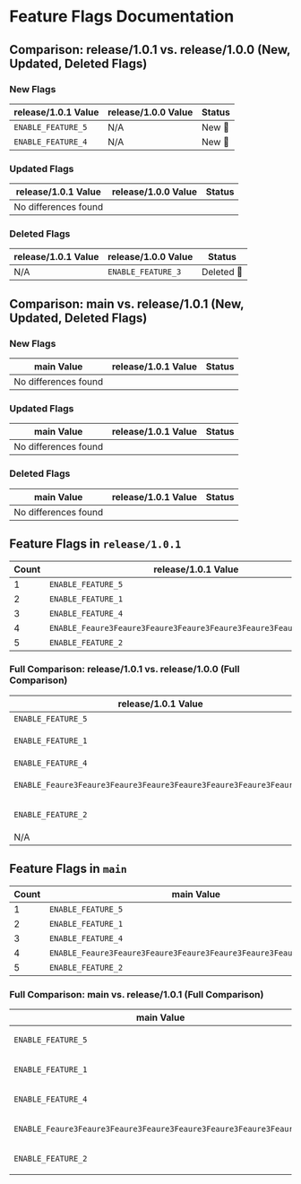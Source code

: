 # Feature Flags Documentation

## Comparison: release/1.0.1 vs. release/1.0.0 (New, Updated, Deleted Flags)
### New Flags
| release/1.0.1 Value | release/1.0.0 Value | Status |
|----------------------|------------------------|--------|
| `ENABLE_FEATURE_5` | N/A | New 🔵 |
| `ENABLE_FEATURE_4` | N/A | New 🔵 |
### Updated Flags
| release/1.0.1 Value | release/1.0.0 Value | Status |
|----------------------|------------------------|--------|
| No differences found |
### Deleted Flags
| release/1.0.1 Value | release/1.0.0 Value | Status |
|----------------------|------------------------|--------|
| N/A | `ENABLE_FEATURE_3` | Deleted 🔴 |
## Comparison: main vs. release/1.0.1 (New, Updated, Deleted Flags)
### New Flags
| main Value | release/1.0.1 Value | Status |
|----------------------|------------------------|--------|
| No differences found |
### Updated Flags
| main Value | release/1.0.1 Value | Status |
|----------------------|------------------------|--------|
| No differences found |
### Deleted Flags
| main Value | release/1.0.1 Value | Status |
|----------------------|------------------------|--------|
| No differences found |
## Feature Flags in `release/1.0.1`
| Count | release/1.0.1 Value |
|-------|---------------------|
| 1 | `ENABLE_FEATURE_5` |
| 2 | `ENABLE_FEATURE_1` |
| 3 | `ENABLE_FEATURE_4` |
| 4 | `ENABLE_Feaure3Feaure3Feaure3Feaure3Feaure3Feaure3Feaure3Feaure_3` |
| 5 | `ENABLE_FEATURE_2` |

### Full Comparison: release/1.0.1 vs. release/1.0.0 (Full Comparison)
| release/1.0.1 Value | release/1.0.0 Value | Status |
|----------------------|------------------------|--------|
| `ENABLE_FEATURE_5` | `N/A` | New 🔵 |
| `ENABLE_FEATURE_1` | `ENABLE_FEATURE_1` | Unchanged ⚪ |
| `ENABLE_FEATURE_4` | `N/A` | New 🔵 |
| `ENABLE_Feaure3Feaure3Feaure3Feaure3Feaure3Feaure3Feaure3Feaure_3` | `ENABLE_Feaure3Feaure3Feaure3Feaure3Feaure3Feaure3Feaure3Feaure_3` | Unchanged ⚪ |
| `ENABLE_FEATURE_2` | `ENABLE_FEATURE_2` | Unchanged ⚪ |
| N/A | `ENABLE_FEATURE_3` | Deleted 🔴 |

## Feature Flags in `main`
| Count | main Value |
|-------|---------------------|
| 1 | `ENABLE_FEATURE_5` |
| 2 | `ENABLE_FEATURE_1` |
| 3 | `ENABLE_FEATURE_4` |
| 4 | `ENABLE_Feaure3Feaure3Feaure3Feaure3Feaure3Feaure3Feaure3Feaure_3` |
| 5 | `ENABLE_FEATURE_2` |

### Full Comparison: main vs. release/1.0.1 (Full Comparison)
| main Value | release/1.0.1 Value | Status |
|----------------------|------------------------|--------|
| `ENABLE_FEATURE_5` | `ENABLE_FEATURE_5` | Unchanged ⚪ |
| `ENABLE_FEATURE_1` | `ENABLE_FEATURE_1` | Unchanged ⚪ |
| `ENABLE_FEATURE_4` | `ENABLE_FEATURE_4` | Unchanged ⚪ |
| `ENABLE_Feaure3Feaure3Feaure3Feaure3Feaure3Feaure3Feaure3Feaure_3` | `ENABLE_Feaure3Feaure3Feaure3Feaure3Feaure3Feaure3Feaure3Feaure_3` | Unchanged ⚪ |
| `ENABLE_FEATURE_2` | `ENABLE_FEATURE_2` | Unchanged ⚪ |


